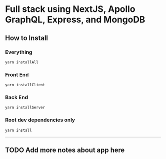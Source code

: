 # Full stack using NextJS, Apollo GraphQL, Express, and MongoDB

## How to Install

### Everything

`yarn installAll`

### Front End

`yarn installClient`

### Back End

`yarn installServer`

### Root dev dependencies only

`yarn install`

___

## TODO Add more notes about app here
